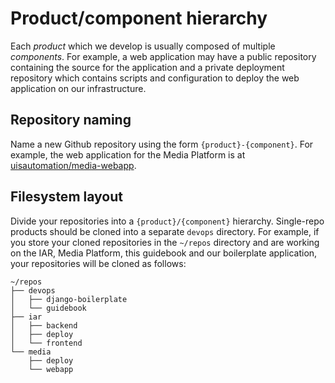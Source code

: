 # Product/component hierarchy

Each *product* which we develop is usually composed of multiple *components*.
For example, a web application may have a public repository containing the
source for the application and a private deployment repository which contains
scripts and configuration to deploy the web application on our infrastructure.

## Repository naming

Name a new Github repository using the form ``{product}-{component}``. For
example, the web application for the Media Platform is at
[uisautomation/media-webapp](https://github.com/uisautomation/media-webapp).

## Filesystem layout

Divide your repositories into a ``{product}/{component}`` hierarchy. Single-repo
products should be cloned into a separate ``devops`` directory.  For example, if
you store your cloned repositories in the ``~/repos`` directory and are working
on the IAR, Media Platform, this guidebook and our boilerplate application, your
repositories will be cloned as follows:

```
~/repos
├── devops
│   ├── django-boilerplate
│   └── guidebook
├── iar
│   ├── backend
│   ├── deploy
│   └── frontend
└── media
    ├── deploy
    └── webapp
```
